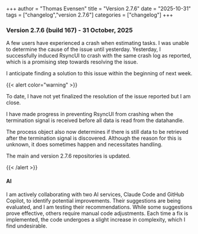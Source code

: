 +++
author = "Thomas Evensen"
title = "Version 2.7.6"
date = "2025-10-31"
tags = ["changelog","version 2.7.6"]
categories = ["changelog"]
+++

### Version 2.7.6 (build 167) - 31 October, 2025 

A few users have experienced a crash when estimating tasks. I was unable to determine the cause of the issue until yesterday. Yesterday, I successfully induced RsyncUI to crash with the same crash log as reported, which is a promising step towards resolving the issue.

I anticipate finding a solution to this issue within the beginning of next week.

{{< alert color="warning" >}}

To date, I have not yet finalized the resolution of the issue reported but I am close.

I have made progress in preventing RsyncUI from crashing when the termination signal is received before all data is read from the datahandle. 

The process object also now determines if there is still data to be retrieved after the termination signal is discovered. Although the reason for this is unknown, it does sometimes happen and necessitates handling.

The main and version 2.7.6 repositories is updated.

{{< /alert >}}


#### AI

I am actively collaborating with two AI services, Claude Code and GitHub Copilot, to identify potential improvements. Their suggestions are being evaluated, and I am testing their recommendations. While some suggestions prove effective, others require manual code adjustments. Each time a fix is implemented, the code undergoes a slight increase in complexity, which I find undesirable.
